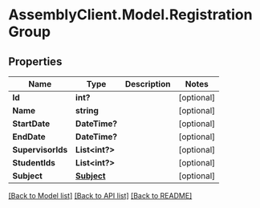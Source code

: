 # AssemblyClient.Model.RegistrationGroup
## Properties

Name | Type | Description | Notes
------------ | ------------- | ------------- | -------------
**Id** | **int?** |  | [optional] 
**Name** | **string** |  | [optional] 
**StartDate** | **DateTime?** |  | [optional] 
**EndDate** | **DateTime?** |  | [optional] 
**SupervisorIds** | **List&lt;int?&gt;** |  | [optional] 
**StudentIds** | **List&lt;int?&gt;** |  | [optional] 
**Subject** | [**Subject**](Subject.md) |  | [optional] 

[[Back to Model list]](../README.md#documentation-for-models) [[Back to API list]](../README.md#documentation-for-api-endpoints) [[Back to README]](../README.md)

